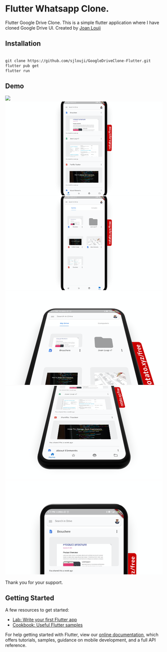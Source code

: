 # Flutter Whatsapp Clone. 

Flutter Google Drive Clone. 
This is a simple flutter application where I have cloned Google Drive UI.
Created by [Joan Louji](https://joanlouji.web.app/)

## Installation

``` 

git clone https://github.com/sjlouji/GoogleDriveClone-Flutter.git
flutter pub get
flutter run 

```


## Demo

<img src="Demo/GoogleDriveClone7.gif" height="300em" /> <br>
<img src="Demo/GoogleDriveClone1.png" height="300em" /> <br>
<img src="Demo/GoogleDriveClone2.png" height="300em" /> <br>
<img src="Demo/GoogleDriveClone3.png" height="300em" /> <br>
<img src="Demo/GoogleDriveClone4.png" height="300em" /> <br>
<img src="Demo/GoogleDriveClone5.png" height="300em" /> <br>

Thank you for your support. 




## Getting Started

A few resources to get started:

- [Lab: Write your first Flutter app](https://flutter.dev/docs/get-started/codelab)
- [Cookbook: Useful Flutter samples](https://flutter.dev/docs/cookbook)

For help getting started with Flutter, view our
[online documentation](https://flutter.dev/docs), which offers tutorials,
samples, guidance on mobile development, and a full API reference.

